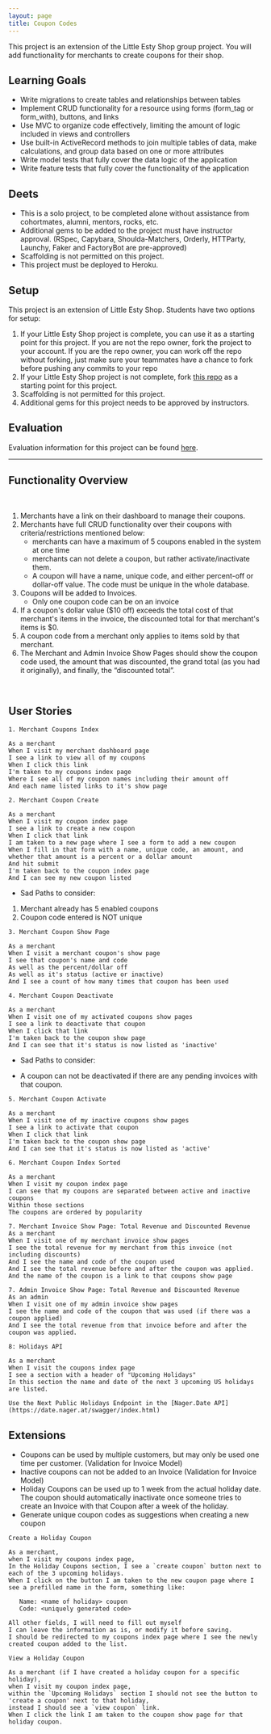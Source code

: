 ```yaml
---
layout: page
title: Coupon Codes
---
```


This project is an extension of the Little Esty Shop group project. You will add functionality for merchants to create coupons for their shop. 

## Learning Goals

* Write migrations to create tables and relationships between tables
* Implement CRUD functionality for a resource using forms (form_tag or form_with), buttons, and links
* Use MVC to organize code effectively, limiting the amount of logic included in views and controllers
* Use built-in ActiveRecord methods to join multiple tables of data, make calculations, and group data based on one or more attributes
* Write model tests that fully cover the data logic of the application
* Write feature tests that fully cover the functionality of the application

## Deets

* This is a solo project, to be completed alone without assistance from cohortmates, alumni, mentors, rocks, etc.
* Additional gems to be added to the project must have instructor approval. (RSpec, Capybara, Shoulda-Matchers, Orderly, HTTParty, Launchy, Faker and FactoryBot are pre-approved)
* Scaffolding is not permitted on this project.
* This project must be deployed to Heroku.

## Setup

This project is an extension of Little Esty Shop. Students have two options for setup:

1. If your Little Esty Shop project is complete, you can use it as a starting point for this project. If you are not the repo owner, fork the project to your account. If you are the repo owner, you can work off the repo without forking, just make sure your teammates have a chance to fork before pushing any commits to your repo
1. If your Little Esty Shop project is not complete, fork [this repo](https://github.com/turingschool-examples/little_esty_shop_bulk_discounts) as a starting point for this project.
1. Scaffolding is not permitted for this project.
1. Additional gems for this project needs to be approved by instructors.

## Evaluation
Evaluation information for this project can be found [here](./evaluation).

-----

## Functionality Overview
​
1. Merchants have a link on their dashboard to manage their coupons.
1. Merchants have full CRUD functionality over their coupons with criteria/restrictions mentioned below:
   - merchants can have a maximum of 5 coupons enabled in the system at one time
   - merchants can not delete a coupon, but rather activate/inactivate them.
   - A coupon will have a name, unique code, and either percent-off or dollar-off value. The code must be unique in the whole database.
1. Coupons will be added to Invoices. 
   - Only one coupon code can be on an invoice
1. If a coupon's dollar value ($10 off) exceeds the total cost of that merchant's items in the invoice, the discounted total for that merchant's items is $0.
1. A coupon code from a merchant only applies to items sold by that merchant.
1. The Merchant and Admin Invoice Show Pages should show the coupon code used, the amount that was discounted, the grand total (as you had it originally), and finally, the “discounted total”. 

​
## User Stories

```
1. Merchant Coupons Index 

As a merchant
When I visit my merchant dashboard page
I see a link to view all of my coupons
When I click this link
I'm taken to my coupons index page
Where I see all of my coupon names including their amount off 
And each name listed links to it's show page
```

```
2. Merchant Coupon Create 

As a merchant
When I visit my coupon index page 
I see a link to create a new coupon
When I click that link 
I am taken to a new page where I see a form to add a new coupon
When I fill in that form with a name, unique code, an amount, and whether that amount is a percent or a dollar amount
And hit submit
I'm taken back to the coupon index page 
And I can see my new coupon listed
```

* Sad Paths to consider: 
1. Merchant already has 5 enabled coupons
2. Coupon code entered is NOT unique

```
3. Merchant Coupon Show Page 

As a merchant 
When I visit a merchant coupon's show page 
I see that coupon's name and code 
As well as the percent/dollar off 
As well as it's status (active or inactive)
And I see a count of how many times that coupon has been used
```

```
4. Merchant Coupon Deactivate

As a merchant 
When I visit one of my activated coupons show pages
I see a link to deactivate that coupon
When I click that link
I'm taken back to the coupon show page 
And I can see that it's status is now listed as 'inactive'
```
* Sad Paths to consider: 
- A coupon can not be deactivated if there are any pending invoices with that coupon.

```
5. Merchant Coupon Activate

As a merchant 
When I visit one of my inactive coupons show pages
I see a link to activate that coupon
When I click that link
I'm taken back to the coupon show page 
And I can see that it's status is now listed as 'active'
```

```
6. Merchant Coupon Index Sorted

As a merchant
When I visit my coupon index page
I can see that my coupons are separated between active and inactive coupons
Within those sections
The coupons are ordered by popularity
```

```
7. Merchant Invoice Show Page: Total Revenue and Discounted Revenue 
As a merchant
When I visit one of my merchant invoice show pages
I see the total revenue for my merchant from this invoice (not including discounts)
And I see the name and code of the coupon used
And I see the total revenue before and after the coupon was applied. 
And the name of the coupon is a link to that coupons show page
```

```
7. Admin Invoice Show Page: Total Revenue and Discounted Revenue 
As an admin
When I visit one of my admin invoice show pages
I see the name and code of the coupon that was used (if there was a coupon applied)
And I see the total revenue from that invoice before and after the coupon was applied.
```

```
8: Holidays API

As a merchant
When I visit the coupons index page
I see a section with a header of "Upcoming Holidays"
In this section the name and date of the next 3 upcoming US holidays are listed.

Use the Next Public Holidays Endpoint in the [Nager.Date API](https://date.nager.at/swagger/index.html)

```


## Extensions

* Coupons can be used by multiple customers, but may only be used one time per customer. (Validation for Invoice Model)
* Inactive coupons can not be added to an Invoice (Validation for Invoice Model)
* Holiday Coupons can be used up to 1 week from the actual holiday date. The coupon should automatically inactivate once someone tries to create an Invoice with that Coupon after a week of the holiday.
* Generate unique coupon codes as suggestions when creating a new coupon


```
Create a Holiday Coupon

As a merchant,
when I visit my coupons index page,
In the Holiday Coupons section, I see a `create coupon` button next to each of the 3 upcoming holidays.
When I click on the button I am taken to the new coupon page where I see a prefilled name in the form, something like:

   Name: <name of holiday> coupon
   Code: <uniquely generated code>

All other fields, I will need to fill out myself
I can leave the information as is, or modify it before saving.
I should be redirected to my coupons index page where I see the newly created coupon added to the list.
```

```
View a Holiday Coupon

As a merchant (if I have created a holiday coupon for a specific holiday),
when I visit my coupon index page,
within the `Upcoming Holidays` section I should not see the button to 'create a coupon' next to that holiday,
instead I should see a `view coupon` link.
When I click the link I am taken to the coupon show page for that holiday coupon.
```


